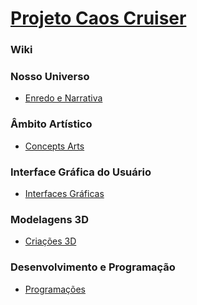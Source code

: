 # <a href="https://github.com/YosagiGames/CaosCruiser/wiki/Nosso-Projeto!"> Projeto Caos Cruiser </a> 

### Wiki

### Nosso Universo
- <a href="https://github.com/YosagiGames/CaosCruiser/wiki/Enredo-e-Narrativa"> Enredo e Narrativa </a>

### Âmbito Artístico
- <a href="https://github.com/YosagiGames/CaosCruiser/wiki/Concepts-Arts"> Concepts Arts </a>

### Interface Gráfica do Usuário
- <a href="https://github.com/YosagiGames/CaosCruiser/wiki/Interface-Gráfica-do-Usuário-(GUI)"> Interfaces Gráficas </a>

### Modelagens 3D
- <a href="https://github.com/YosagiGames/CaosCruiser/wiki/Modelagens-3D"> Criações 3D </a>

### Desenvolvimento e Programação
- <a href="https://github.com/YosagiGames/CaosCruiser/wiki/Desenvolvimento-e-Programação-C%23"> Programações </a>
